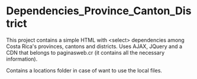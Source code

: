 # Dependencies_Province_Canton_District
This project contains a simple HTML with &lt;select> dependencies among Costa Rica's provinces, cantons and districts. Uses AJAX, JQuery and a CDN that  belongs to paginasweb.cr (it contains all the necessary information).

Contains a locations folder in case  of want to use the local files.
